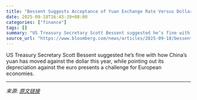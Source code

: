 ```yaml
---
title: "Bessent Suggests Acceptance of Yuan Exchange Rate Versus Dollar"
date: 2025-09-18T16:43:39+08:00
categories: ["finance"]
tags: []
summary: "US Treasury Secretary Scott Bessent suggested he’s fine with how China’s yuan has moved against the dollar this year, while pointing out its depreciation against the euro presents a challenge for Euro"
source_url: "https://www.bloomberg.com/news/articles/2025-09-18/bessent-suggests-acceptance-of-yuan-exchange-rate-versus-dollar"
---
```


US Treasury Secretary Scott Bessent suggested he’s fine with how China’s yuan has moved against the dollar this year, while pointing out its depreciation against the euro presents a challenge for European economies.

---

*来源: [原文链接](https://www.bloomberg.com/news/articles/2025-09-18/bessent-suggests-acceptance-of-yuan-exchange-rate-versus-dollar)*

